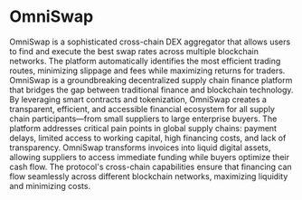 # OmniSwap
OmniSwap is a sophisticated cross-chain DEX aggregator that allows users to find and execute the best swap rates across multiple blockchain networks. The platform automatically identifies the most efficient trading routes, minimizing slippage and fees while maximizing returns for traders.
OmniSwap is a groundbreaking decentralized supply chain finance platform that bridges the gap between traditional finance and blockchain technology. By leveraging smart contracts and tokenization, OmniSwap creates a transparent, efficient, and accessible financial ecosystem for all supply chain participants—from small suppliers to large enterprise buyers.
The platform addresses critical pain points in global supply chains: payment delays, limited access to working capital, high financing costs, and lack of transparency. OmniSwap transforms invoices into liquid digital assets, allowing suppliers to access immediate funding while buyers optimize their cash flow. The protocol's cross-chain capabilities ensure that financing can flow seamlessly across different blockchain networks, maximizing liquidity and minimizing costs.
